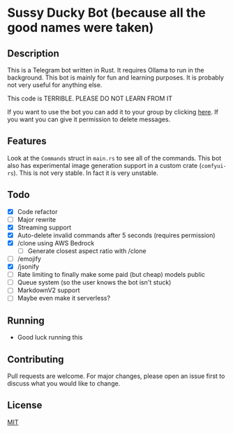 # Sussy Ducky Bot (because all the good names were taken)

## Description

This is a Telegram bot written in Rust. It requires Ollama to run in the background. This bot is mainly for fun and learning purposes. It is probably not very useful for anything else.

This code is TERRIBLE. PLEASE DO NOT LEARN FROM IT

If you want to use the bot you can add it to your group by clicking [here](https://t.me/sussy_ducky_bot). If you want you can give it permission to delete messages.

## Features

Look at the `Commands` struct in `main.rs` to see all of the commands.
This bot also has experimental image generation support in a custom crate (`comfyui-rs`). This is not very stable. In fact it is very unstable.

## Todo

- [x] Code refactor
- [ ] Major rewrite
- [x] Streaming support
- [x] Auto-delete invalid commands after 5 seconds (requires permission)
- [x] /clone using AWS Bedrock
    - [ ] Generate closest aspect ratio with /clone
- [ ] /emojify
- [x] /jsonify
- [ ] Rate limiting to finally make some paid (but cheap) models public
- [ ] Queue system (so the user knows the bot isn't stuck)
- [ ] MarkdownV2 support
- [ ] Maybe even make it serverless?

## Running

- Good luck running this


## Contributing

Pull requests are welcome. For major changes, please open an issue first to discuss what you would like to change.

## License

[MIT](https://choosealicense.com/licenses/mit/)
